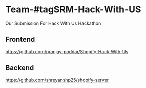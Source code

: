 # Team-#tagSRM-Hack-With-US
Our Submission For Hack With Us Hackathon

## Frontend 

https://github.com/pranjay-poddar/Shopify-Hack-With-Us

## Backend

https://github.com/shreyanshp25/shopify-server

